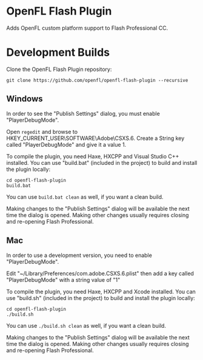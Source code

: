 OpenFL Flash Plugin
===================

Adds OpenFL custom platform support to Flash Professional CC.


Development Builds
==================

Clone the OpenFL Flash Plugin repository:

    git clone https://github.com/openfl/openfl-flash-plugin --recursive


Windows
-------

In order to see the "Publish Settings" dialog, you must enable "PlayerDebugMode".

Open `regedit` and browse to HKEY_CURRENT_USER\SOFTWARE\Adobe\CSXS.6. Create a String key called "PlayerDebugMode" and give it a value 1.

To compile the plugin, you need Haxe, HXCPP and Visual Studio C++ installed. You can use "build.bat" (included in the project) to build and install the plugin locally:

    cd openfl-flash-plugin
    build.bat

You can use `build.bat clean` as well, if you want a clean build.

Making changes to the "Publish Settings" dialog will be available the next time the dialog is opened. Making other changes usually requires closing and re-opening Flash Professional.


Mac
---

In order to use a development version, you need to enable "PlayerDebugMode".

Edit "~/Library/Preferences/com.adobe.CSXS.6.plist" then add a key called "PlayerDebugMode" with a string value of "1"

To compile the plugin, you need Haxe, HXCPP and Xcode installed. You can use "build.sh" (included in the project) to build and install the plugin locally:

    cd openfl-flash-plugin
    ./build.sh

You can use `./build.sh clean` as well, if you want a clean build.

Making changes to the "Publish Settings" dialog will be available the next time the dialog is opened. Making other changes usually requires closing and re-opening Flash Professional.
